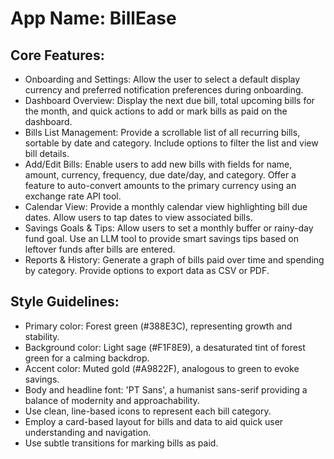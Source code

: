 # **App Name**: BillEase

## Core Features:

- Onboarding and Settings: Allow the user to select a default display currency and preferred notification preferences during onboarding.
- Dashboard Overview: Display the next due bill, total upcoming bills for the month, and quick actions to add or mark bills as paid on the dashboard.
- Bills List Management: Provide a scrollable list of all recurring bills, sortable by date and category. Include options to filter the list and view bill details.
- Add/Edit Bills: Enable users to add new bills with fields for name, amount, currency, frequency, due date/day, and category. Offer a feature to auto-convert amounts to the primary currency using an exchange rate API tool.
- Calendar View: Provide a monthly calendar view highlighting bill due dates. Allow users to tap dates to view associated bills.
- Savings Goals & Tips: Allow users to set a monthly buffer or rainy-day fund goal. Use an LLM tool to provide smart savings tips based on leftover funds after bills are entered.
- Reports & History: Generate a graph of bills paid over time and spending by category. Provide options to export data as CSV or PDF.

## Style Guidelines:

- Primary color: Forest green (#388E3C), representing growth and stability.
- Background color: Light sage (#F1F8E9), a desaturated tint of forest green for a calming backdrop.
- Accent color: Muted gold (#A9822F), analogous to green to evoke savings.
- Body and headline font: 'PT Sans', a humanist sans-serif providing a balance of modernity and approachability.
- Use clean, line-based icons to represent each bill category.
- Employ a card-based layout for bills and data to aid quick user understanding and navigation.
- Use subtle transitions for marking bills as paid.